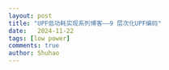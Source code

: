 ```yaml
---
layout: post
title: "UPF低功耗实现系列博客——9 层次化UPF编码"
date:   2024-11-22
tags: [low power]
comments: true
author: Shuhao
---
```

